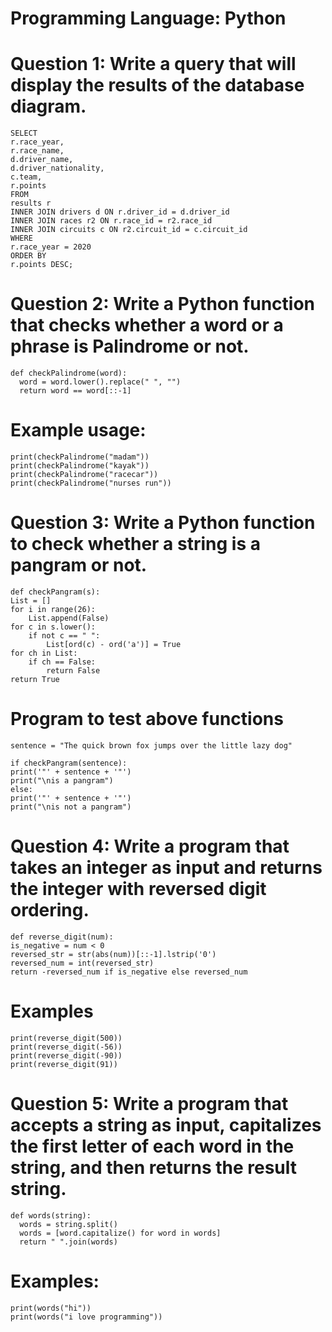 # Programming Language: Python

# Question 1: Write a query that will display the results of the database diagram.

    SELECT
    r.race_year,
    r.race_name,
    d.driver_name,
    d.driver_nationality,
    c.team,
    r.points
    FROM
    results r
    INNER JOIN drivers d ON r.driver_id = d.driver_id
    INNER JOIN races r2 ON r.race_id = r2.race_id
    INNER JOIN circuits c ON r2.circuit_id = c.circuit_id
    WHERE
    r.race_year = 2020
    ORDER BY
    r.points DESC;


# Question 2: Write a Python function that checks whether a word or a phrase is Palindrome or not.

    def checkPalindrome(word):
      word = word.lower().replace(" ", "")
      return word == word[::-1]

# Example usage:
    print(checkPalindrome("madam"))
    print(checkPalindrome("kayak"))  
    print(checkPalindrome("racecar"))  
    print(checkPalindrome("nurses run"))


# Question 3: Write a Python function to check whether a string is a pangram or not.

    def checkPangram(s):
    List = []
    for i in range(26):
        List.append(False)
    for c in s.lower():
        if not c == " ":
            List[ord(c) - ord('a')] = True
    for ch in List:
        if ch == False:
            return False
    return True

# Program to test above functions
    sentence = "The quick brown fox jumps over the little lazy dog"

    if checkPangram(sentence):
    print('"' + sentence + '"')
    print("\nis a pangram")
    else:
    print('"' + sentence + '"')
    print("\nis not a pangram")




# Question 4: Write a program that takes an integer as input and returns the integer with reversed digit ordering.
    def reverse_digit(num):
    is_negative = num < 0
    reversed_str = str(abs(num))[::-1].lstrip('0')
    reversed_num = int(reversed_str)
    return -reversed_num if is_negative else reversed_num

# Examples
    print(reverse_digit(500)) 
    print(reverse_digit(-56))  
    print(reverse_digit(-90))  
    print(reverse_digit(91))


# Question 5: Write a program that accepts a string as input, capitalizes the first letter of each word in  the string, and then returns the result string.

    def words(string):
      words = string.split()
      words = [word.capitalize() for word in words]
      return " ".join(words)

# Examples:
    print(words("hi"))                 
    print(words("i love programming"))  
